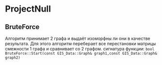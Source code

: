# ProjectNull
## BruteForce
Алгоритм принимает 2 графа и выдаёт изоморфны ли они в качестве результата. Для этого алгоритм переберает все перестановки матрицы смежности 1 графа и сравнивает со 2 графом.
сигнатура функции: `bool BruteForce::Start(const GIS_Data::Graph& graph1,const GIS_Data::Graph& graph2)`

